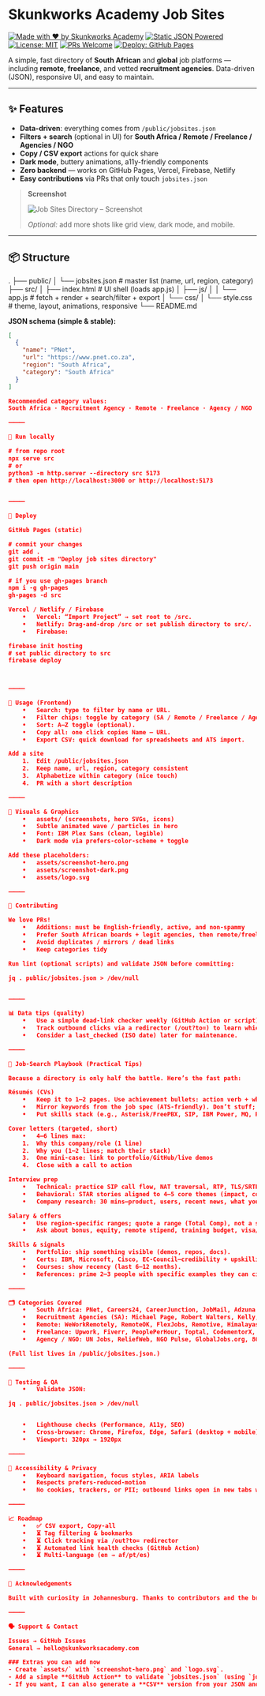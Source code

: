 # Skunkworks Academy Job Sites

[![Made with ❤ by Skunkworks Academy](https://img.shields.io/badge/Made%20with-%E2%9D%A4-ff477e.svg)](https://skunkworksacademy.com)
[![Static JSON Powered](https://img.shields.io/badge/data-JSON-0f62fe.svg)](/public/jobsites.json)
[![License: MIT](https://img.shields.io/badge/License-MIT-34c759.svg)](LICENSE)
[![PRs Welcome](https://img.shields.io/badge/PRs-welcome-22c55e.svg)](#contributing)
[![Deploy: GitHub Pages](https://img.shields.io/badge/deploy-GitHub%20Pages-6b7280.svg)](#deploy)

A simple, fast directory of **South African** and **global** job platforms — including **remote**, **freelance**, and vetted **recruitment agencies**. Data-driven (JSON), responsive UI, and easy to maintain.

---

## ✨ Features

- **Data-driven**: everything comes from `/public/jobsites.json`
- **Filters + search** (optional in UI) for **South Africa / Remote / Freelance / Agencies / NGO**
- **Copy / CSV export** actions for quick share
- **Dark mode**, buttery animations, a11y-friendly components
- **Zero backend** — works on GitHub Pages, Vercel, Firebase, Netlify
- **Easy contributions** via PRs that only touch `jobsites.json`

> **Screenshot**
>
> ![Job Sites Directory – Screenshot](./assets/screenshot-hero.png)
>
> *Optional:* add more shots like grid view, dark mode, and mobile.

---

## 📦 Structure

.
├── public/
│   └── jobsites.json        # master list (name, url, region, category)
├── src/
│   ├── index.html           # UI shell (loads app.js)
│   ├── js/
│   │   └── app.js           # fetch + render + search/filter + export
│   └── css/
│       └── style.css        # theme, layout, animations, responsive
└── README.md

**JSON schema (simple & stable):**
```json
[
  {
    "name": "PNet",
    "url": "https://www.pnet.co.za",
    "region": "South Africa",
    "category": "South Africa"
  }
]

Recommended category values:
South Africa · Recruitment Agency · Remote · Freelance · Agency / NGO

⸻

🚀 Run locally

# from repo root
npx serve src
# or
python3 -m http.server --directory src 5173
# then open http://localhost:3000 or http://localhost:5173


⸻

🚢 Deploy

GitHub Pages (static)

# commit your changes
git add .
git commit -m "Deploy job sites directory"
git push origin main

# if you use gh-pages branch
npm i -g gh-pages
gh-pages -d src

Vercel / Netlify / Firebase
	•	Vercel: “Import Project” → set root to /src.
	•	Netlify: Drag-and-drop /src or set publish directory to src/.
	•	Firebase:

firebase init hosting
# set public directory to src
firebase deploy



⸻

🧰 Usage (Frontend)
	•	Search: type to filter by name or URL.
	•	Filter chips: toggle by category (SA / Remote / Freelance / Agency / NGO).
	•	Sort: A–Z toggle (optional).
	•	Copy all: one click copies Name — URL.
	•	Export CSV: quick download for spreadsheets and ATS import.

Add a site
	1.	Edit /public/jobsites.json
	2.	Keep name, url, region, category consistent
	3.	Alphabetize within category (nice touch)
	4.	PR with a short description

⸻

🎨 Visuals & Graphics
	•	assets/ (screenshots, hero SVGs, icons)
	•	Subtle animated wave / particles in hero
	•	Font: IBM Plex Sans (clean, legible)
	•	Dark mode via prefers-color-scheme + toggle

Add these placeholders:
	•	assets/screenshot-hero.png
	•	assets/screenshot-dark.png
	•	assets/logo.svg

⸻

🤝 Contributing

We love PRs!
	•	Additions: must be English-friendly, active, and non-spammy
	•	Prefer South African boards + legit agencies, then remote/freelance
	•	Avoid duplicates / mirrors / dead links
	•	Keep categories tidy

Run lint (optional scripts) and validate JSON before committing:

jq . public/jobsites.json > /dev/null


⸻

📊 Data tips (quality)
	•	Use a simple dead-link checker weekly (GitHub Action or script) to validate 200 OK.
	•	Track outbound clicks via a redirector (/out?to=) to learn which boards work.
	•	Consider a last_checked (ISO date) later for maintenance.

⸻

🧭 Job-Search Playbook (Practical Tips)

Because a directory is only half the battle. Here’s the fast path:

Résumés (CVs)
	•	Keep it to 1–2 pages. Use achievement bullets: action verb + what you built + impact (numbers).
	•	Mirror keywords from the job spec (ATS-friendly). Don’t stuff; be accurate.
	•	Put skills stack (e.g., Asterisk/FreePBX, SIP, IBM Power, MQ, REST, OAuth, Terraform, Azure, Kubernetes) in a tidy section.

Cover letters (targeted, short)
	•	4–6 lines max:
	1.	Why this company/role (1 line)
	2.	Why you (1–2 lines; match their stack)
	3.	One mini-case: link to portfolio/GitHub/live demos
	4.	Close with a call to action

Interview prep
	•	Technical: practice SIP call flow, NAT traversal, RTP, TLS/SRTP; IBM Power basics (LPARs, VIOS, HMC); APIs (REST patterns, pagination, idempotency, OAuth2); cloud (IAM, VPC, KMS); security (Zero-Trust, MFA, least privilege).
	•	Behavioral: STAR stories aligned to 4–5 core themes (impact, conflict, leadership, failure, ambiguity).
	•	Company research: 30 mins—product, users, recent news, what you’d improve.

Salary & offers
	•	Use region-specific ranges; quote a range (Total Comp), not a single number.
	•	Ask about bonus, equity, remote stipend, training budget, visa/relocation.

Skills & signals
	•	Portfolio: ship something visible (demos, repos, docs).
	•	Certs: IBM, Microsoft, Cisco, EC-Council—credibility + upskilling.
	•	Courses: show recency (last 6–12 months).
	•	References: prime 2–3 people with specific examples they can cite.

⸻

🗂 Categories Covered
	•	South Africa: PNet, Careers24, CareerJunction, JobMail, Adzuna SA, CompuJobs, Bizcommunity Jobs, JobVine, DittoJobs, OfferZen, SAYouth, JobJack…
	•	Recruitment Agencies (SA): Michael Page, Robert Walters, Kelly, ManpowerGroup, Network Recruitment, CA Global, Tower Group, Isilumko, Prostaff, MASA, O’Neil…
	•	Remote: WeWorkRemotely, RemoteOK, FlexJobs, Remotive, Himalayas, DailyRemote, Jobspresso, JustRemote, Hubstaff Talent, PowerToFly…
	•	Freelance: Upwork, Fiverr, PeoplePerHour, Toptal, CodementorX, Kolabtree, Workana, Freelancermap, DesignCrowd…
	•	Agency / NGO: UN Jobs, ReliefWeb, NGO Pulse, GlobalJobs.org, 80,000 Hours, Impactpool, Devex…

(Full list lives in /public/jobsites.json.)

⸻

🧪 Testing & QA
	•	Validate JSON:

jq . public/jobsites.json > /dev/null


	•	Lighthouse checks (Performance, A11y, SEO)
	•	Cross-browser: Chrome, Firefox, Edge, Safari (desktop + mobile)
	•	Viewport: 320px → 1920px

⸻

🔐 Accessibility & Privacy
	•	Keyboard navigation, focus styles, ARIA labels
	•	Respects prefers-reduced-motion
	•	No cookies, trackers, or PII; outbound links open in new tabs with rel="noopener"

⸻

📈 Roadmap
	•	✅ CSV export, Copy-all
	•	⏳ Tag filtering & bookmarks
	•	⏳ Click tracking via /out?to= redirector
	•	⏳ Automated link health checks (GitHub Action)
	•	⏳ Multi-language (en → af/pt/es)

⸻

🙌 Acknowledgements

Built with curiosity in Johannesburg. Thanks to contributors and the broader community of job-seekers, devs, and recruiters.

⸻

🗣️ Support & Contact

Issues → GitHub Issues
General → hello@skunkworksacademy.com

### Extras you can add now
- Create `assets/` with `screenshot-hero.png` and `logo.svg`.
- Add a simple **GitHub Action** to validate `jobsites.json` (using `jq` or `jsonlint`).
- If you want, I can also generate a **CSV** version from your JSON and a small `/out` redirector script for click analytics.
